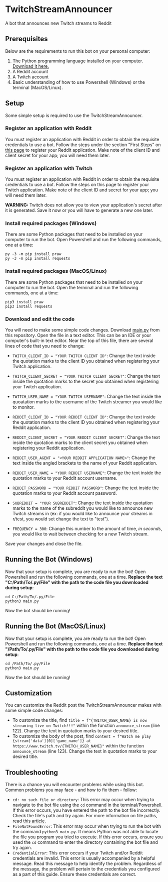 # TwitchStreamAnnouncer
A bot that announces new Twitch streams to Reddit

## Prerequisites
Below are the requirements to run this bot on your personal computer:
1. The Python programming language installed on your computer. [Download it here.](https://www.python.org/downloads/)
2. A Reddit account
3. A Twitch account
4. Basic understanding of how to use Powershell (Windows) or the terminal (MacOS/Linux).

## Setup
Some simple setup is required to use the TwitchStreamAnnouncer.

### Register an application with Reddit
You must register an application with Reddit in order to obtain the requisite credentials to use a bot. Follow the steps under the section "First Steps" on [this page](https://github.com/reddit-archive/reddit/wiki/OAuth2-Quick-Start-Example#first-steps) to register your Reddit application. Make note of the client ID and client secret for your app; you will need them later.

### Register an application with Twitch
You must register an application with Reddit in order to obtain the requisite credentials to use a bot. Follow the steps on this page to register your Twitch application. Make note of the client ID and secret for your app; you will need them later. 

**WARNING:** Twitch does not allow you to view your application's secret after it is generated. Save it now or you will have to generate a new one later.

### Install required packages (Windows)
There are some Python packages that need to be installed on your computer to run the bot. Open Powershell and run the following commands, one at a time:
```shell
py -3 -m pip install praw
py -3 -m pip install requests
```

### Install required packages (MacOS/Linux)
There are some Python packages that need to be installed on your computer to run the bot. Open the terminal and run the following commands, one at a time:
```shell
pip3 install praw
pip3 install requests
```

### Download and edit the code
You will need to make some simple code changes. Download [main.py](https://github.com/vnsmith2332/TwitchStreamAnnouncer/blob/main/main.py) from this repository. Open the file in a text editor. This can be an IDE or your computer's built-in text editor. Near the top of this file, there are several lines of code that you need to change:

* `TWITCH_CLIENT_ID = "YOUR TWITCH CLIENT ID"`: Change the text inside the quotation marks to the client ID you obtained when registering your Twitch application.
* `TWITCH_CLIENT_SECRET = "YOUR TWITCH CLIENT SECRET"`: Change the text inside the quotation marks to the secret you obtained when registering your Twitch application.
* `TWITCH_USER_NAME = "YOUR TWITCH USERNAME"`: Change the text inside the quoatation marks to the username of the Twitch streamer you would like to monitor.

* `REDDIT_CLIENT_ID = "YOUR REDDIT CLIENT ID"`: Change the text inside the quotation marks to the client ID you obtained when registering your Reddit application.
* `REDDIT_CLIENT_SECRET = "YOUR REDDIT CLIENT SECRET"`: Change the text inside the quotation marks to the client secret you obtained when registering your Reddit application.
* `REDDIT_USER_AGENT = "<YOUR REDDIT APPLICATION NAME>"`: Change the text inside the angled brackets to the name of your Reddit application.
* `REDDIT_USER_NAME = "YOUR REDDIT USERNAME"`: Change the text inside the quotation marks to your Reddit account username.
* `REDDIT_PASSWORD = "YOUR REDDIT PASSWORD"`: Change the text inside the quotation marks to your Reddit account password.
* `SUBREDDIT = "YOUR SUBREDDIT"`: Change the text inside the quotation marks to the name of the subreddit you would like to announce new Twitch streams in (ex: if you would like to announce your streams in r/test, you would set change the text to "test").

* `FREQUENCY = 300`: Change this number to the amount of time, *in seconds*, you would like to wait between checking for a new Twitch stream.

Save your changes and close the file.

## Running the Bot (Windows)
Now that your setup is complete, you are ready to run the bot! Open Powershell and run the following commands, one at a time. **Replace the text "C:/Path/To/.py/File" with the path to the code file you downloaded during setup**:
```shell
cd C:/Path/To/.py/File
python3 main.py
```
Now the bot should be running!

## Running the Bot (MacOS/Linux)
Now that your setup is complete, you are ready to run the bot! Open Powershell and run the following commands, one at a time. **Replace the text "/Path/To/.py/File" with the path to the code file you downloaded during setup**:
```shell
cd /Path/To/.py/File
python3 main.py
```
Now the bot should be running!

## Customization
You can customize the Reddit post the TwitchStreamAnnouncer makes with some simple code changes:
* To customize the title, find `title = f"{TWITCH_USER_NAME} is now streaming live on Twitch!!!"` within the function `announce_stream` (line 122). Change the text in quotation marks to your desired title.
* To customize the body of the post, find `content = f"Watch me play {stream['data'][0]['game_name']} at https://www.twitch.tv/{TWITCH_USER_NAME}"` within the function `announce_stream` (line 123). Change the text in quotation marks to your desired title.

## Troubleshooting
There is a chance you will encounter problems while using this bot. Common problems you may face - and how to fix them - follow:
* `cd: no such file or directory`: This error may occur when trying to navigate to the bot file using the `cd` command in the terminal/Powershell. If this error occurs, you have entered the path to the bot file incorrectly. Check the file's path and try again. For more information on file paths, read [this article.](https://www.codecademy.com/resources/docs/general/file-paths)
* `FileNotFoundError`: This error may occur when trying to run the bot with the command `python3 main.py`. It means Python was not able to locate the file you program you tried to execute. If this error occurs, ensure you used the `cd` command to enter the directory containing the bot file and try again.
* `CredentialError`: This error occurs if your Twitch and/or Reddit credentials are invalid. This error is usually accompanied by a helpful message. Read this message to help identify the problem. Regardless of the message, the problem will pertain to the credentials you configured as a part of this guide. Ensure these credentials are correct.

